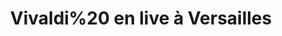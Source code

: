 ---
layout: live
title: "Vivaldi%20 en live &agrave; Versailles"
number: 140
liveid: vivaldi-versailles
videoid: zzE-kVadtNw
qui: Vivaldi%20
ou: Versailles
ip: 185.159.157.11
created_at: 2021-06-05T12:43:33.961Z
permalink: 140-vivaldi-versailles
---